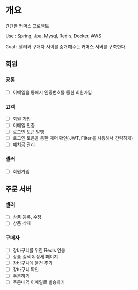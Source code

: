 # 개요
간단한 커머스 프로젝트

Use : Spring, Jpa, Mysql, Redis, Docker, AWS

Goal : 셀러와 구매자 사이를 중개해주는 커머스 서버를 구축한다.

## 회원
### 공통 
- [ ] 이메일을 통해서 인증번호를 통한 회원가입

### 고객
- [ ] 회원 가입
- [ ] 이메일 인증
- [ ] 로그인 토큰 발행
- [ ] 로그인 토큰을 통한 제어 확인(JWT, Filter를 사용해서 간략하게)
- [ ] 예치금 관리

### 셀러
- [ ] 회원가입

## 주문 서버

### 셀러
- [ ] 상품 등록, 수정
- [ ] 상품 삭제

### 구매자
- [ ] 장바구니를 위한 Redis 연동
- [ ] 상품 검색 & 상세 페이지
- [ ] 장바구니에 물건 추가
- [ ] 장바구니 확인
- [ ] 주문하기
- [ ] 주문내역 이메일로 발송하기
